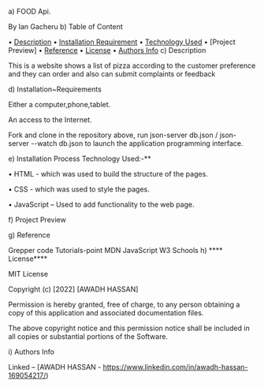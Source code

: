 a) FOOD  Api.

By Ian Gacheru
b) Table of Content

•  [Description](#description)
•  [Installation Requirement](#Installation)
•  [Technology Used](#technology-used)
•  [Project Preview]
•  [Reference](#reference)
•  [License](#license)
•  [Authors Info](#author-Info)
c) Description

This is a website shows a list of pizza according to the customer preference and they can order 
and also can submit complaints or feedback 

d) Installation~Requirements

Either a computer,phone,tablet.

An access to the Internet.

Fork and clone in the repository above, run json-server db.json / json-server --watch db.json to launch the application programming interface.

e) Installation Process Technology Used:-**

•  HTML - which was used to build the structure of the pages.

•   CSS - which was used to style the pages. 
  
•  JavaScript – Used to add functionality to the web page.

f) Project Preview


g) Reference

Grepper code
Tutorials-point
MDN JavaScript
W3 Schools
h) **** License****

MIT License

Copyright (c) [2022] [AWADH HASSAN]

Permission is hereby granted, free of charge, to any person obtaining a copy of this application and associated documentation files.

The above copyright notice and this permission notice shall be included in all copies or substantial portions of the Software.

i) Authors Info

Linked – [AWADH HASSAN - https://www.linkedin.com/in/awadh-hassan-169054217/)